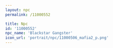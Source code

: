 ```yaml
---
layout: npc
permalink: /11000552

title: Npc
id: '11000552'
npc_name: 'Blackstar Gangster'
icon_url: 'portrait/npc/11000506_mafia2_p.png'
---
```

